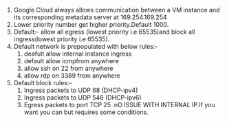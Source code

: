 1. Google Cloud always allows communication between a VM instance and its corresponding metadata server at 169.254.169.254
2. Lower priority number get higher priority.Default 1000.
3. Default:- allow all egress (lowest priority i.e 65535)and block all ingress(lowest priority i.e 65535).
4. Default network is prepopulated with below rules:-
   1. deafult allow internal instance ingress 
   2. default allow icmpfrom anywhere
   3. allow ssh on 22 from anywhere
   4. allow rdp on 3389 from anywhere 
5. Default block rules:- 
   1. Ingress packets to UDP 68 (DHCP-ipv4)
   2. Ingress packets to UDP 546 (DHCP-ipv6)
   3. Egress packets to port TCP 25 .nO ISSUE WITH INTERNAL IP.If you want you can but requires some conditions. 